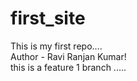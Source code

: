 # first_site

This is my first repo....
<br>
Author - Ravi Ranjan Kumar!
<br>
this is a feature 1  branch .....
